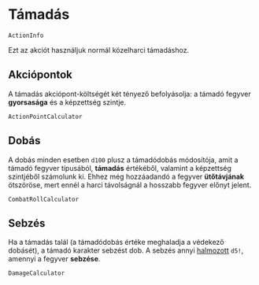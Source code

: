 # Támadás

`ActionInfo`

Ezt az akciót használjuk normál közelharci támadáshoz.

## Akciópontok

A támadás akciópont-költségét két tényező befolyásolja: a támadó fegyver **gyorsasága** és a képzettség szintje.

`ActionPointCalculator`

## Dobás

A dobás minden esetben `d100` plusz a támadódobás módosítója, amit a támadó fegyver típusából, **támadás** értékéből, valamint a képzettség szintjéből számolunk ki. Ehhez még hozzáadandó a fegyver **ütőtávjának** ötszöröse, mert ennél a harci távolságnál a hosszabb fegyver előnyt jelent.

`CombatRollCalculator`

## Sebzés

Ha a támadás talál (a támadódobás értéke meghaladja a védekező dobásét), a támadó karakter sebzést dob. A sebzés annyi [halmozott](rule:exploding_dice) `d5!`, amennyi a fegyver **sebzése**.

`DamageCalculator`